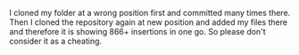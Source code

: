 I cloned my folder at a wrong position first and committed many times there. Then I cloned the repository again at new position and added my files there
and therefore it is showing 866+ insertions in one go. So please don't consider it as a cheating.
